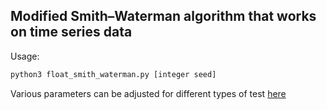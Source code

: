## Modified Smith–Waterman algorithm that works on time series data

Usage:
```sh
python3 float_smith_waterman.py [integer seed]
```
Various parameters can be adjusted for different types of test [here](https://github.com/pietervanheijningen/string-matching-time-series-data/blob/a169a9e77652afea7d2e44aea1ebbd7df38fba81/float_smith_waterman.py#L108)
